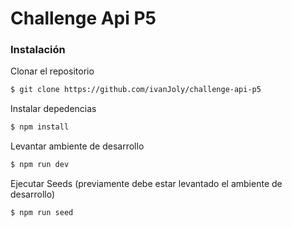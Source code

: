 # Challenge Api P5

### Instalación

Clonar el repositorio
```sh
$ git clone https://github.com/ivanJoly/challenge-api-p5
```

Instalar depedencias
```sh
$ npm install
```

Levantar ambiente de desarrollo
```sh
$ npm run dev
```

Ejecutar Seeds (previamente debe estar levantado el ambiente de desarrollo)
```sh
$ npm run seed
```
